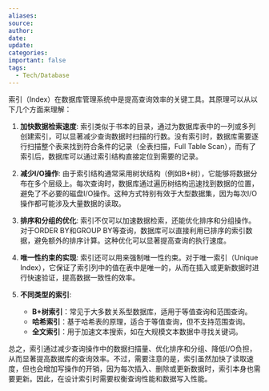 ```yaml
---
aliases: 
source: 
author: 
date: 
update: 
categories: 
important: false
tags:
  - Tech/Database
---
```

索引（Index）在数据库管理系统中是提高查询效率的关键工具。其原理可以从以下几个方面来理解：

1. **加快数据检索速度**:
   索引类似于书本的目录，通过为数据库表中的一列或多列创建索引，可以显著减少查询数据时扫描的行数。没有索引时，数据库需要逐行扫描整个表来找到符合条件的记录（全表扫描，Full Table Scan），而有了索引后，数据库可以通过索引结构直接定位到需要的记录。

2. **减少I/O操作**:
   由于索引结构通常采用树状结构（例如B+树），它能够将数据分布在多个层级上。每次查询时，数据库通过遍历树结构迅速找到数据的位置，避免了不必要的磁盘I/O操作。这种方式特别有效于大型数据集，因为每次I/O操作都可能涉及大量数据的读取。

3. **排序和分组的优化**:
   索引不仅可以加速数据检索，还能优化排序和分组操作。对于ORDER BY和GROUP BY等查询，数据库可以直接利用已排序的索引数据，避免额外的排序计算。这种优化可以显著提高查询的执行速度。

4. **唯一性约束的实现**:
   索引还可以用来强制唯一性约束。对于唯一索引（Unique Index），它保证了索引列中的值在表中是唯一的，从而在插入或更新数据时进行快速验证，提高数据一致性的效率。

5. **不同类型的索引**:
   - **B+树索引**：常见于大多数关系型数据库，适用于等值查询和范围查询。
   - **哈希索引**：基于哈希表的原理，适合于等值查询，但不支持范围查询。
   - **全文索引**：用于加速文本搜索，如在大规模文本数据中寻找关键词。

总之，索引通过减少查询操作中的数据扫描量、优化排序和分组、降低I/O负担，从而显著提高数据库的查询效率。不过，需要注意的是，索引虽然加快了读取速度，但也会增加写操作的开销，因为每次插入、删除或更新数据时，索引本身也需要更新。因此，在设计索引时需要权衡查询性能和数据写入性能。
